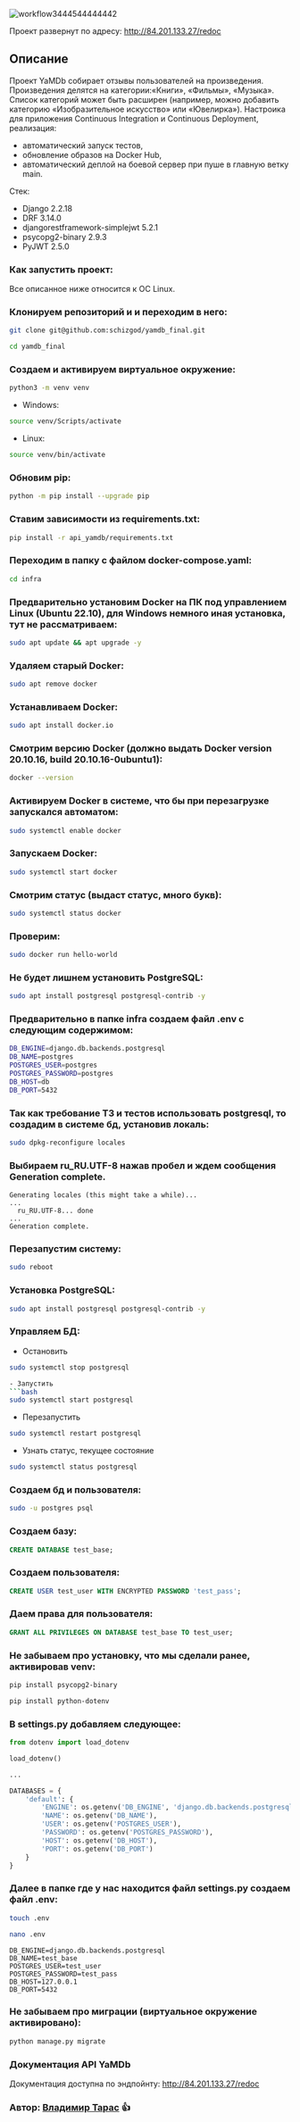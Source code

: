 ![workflow3444544444442](https://github.com/schizgod/yamdb_final/actions/workflows/Yamdb-workflow.yml/badge.svg)



Проект развернут по адресу: http://84.201.133.27/redoc
## Описание 
 
Проект YaMDb собирает отзывы пользователей на произведения. Произведения делятся на категории:«Книги», «Фильмы», «Музыка». Список категорий  может быть расширен (например, можно добавить категорию «Изобразительное искусство» или «Ювелирка»).
Настроика для приложения Continuous Integration и Continuous Deployment, реализация:
- автоматический запуск тестов,
- обновление образов на Docker Hub,
- автоматический деплой на боевой сервер при пуше в главную ветку main.

Стек:
- Django 2.2.18
- DRF 3.14.0
- djangorestframework-simplejwt 5.2.1
- psycopg2-binary 2.9.3
- PyJWT 2.5.0

### Как запустить проект:
Все описанное ниже относится к ОС Linux.

### Клонируем репозиторий и и переходим в него:

```bash
git clone git@github.com:schizgod/yamdb_final.git
```
```bash
cd yamdb_final
```

### Создаем и активируем виртуальное окружение:
```bash
python3 -m venv venv
```
- Windows:
```bash
source venv/Scripts/activate
```
- Linux:
```bash
source venv/bin/activate
```
### Обновим pip:
```bash
python -m pip install --upgrade pip 
```

### Ставим зависимости из requirements.txt:
```bash
pip install -r api_yamdb/requirements.txt 
```

### Переходим в папку с файлом docker-compose.yaml:
```bash
cd infra
```

### Предварительно установим Docker на ПК под управлением Linux (Ubuntu 22.10), для Windows немного иная установка, тут не рассматриваем:
```bash
sudo apt update && apt upgrade -y
```
### Удаляем старый Docker:
```bash
sudo apt remove docker
```

### Устанавливаем Docker:
```bash
sudo apt install docker.io
```
### Смотрим версию Docker (должно выдать Docker version 20.10.16, build 20.10.16-0ubuntu1):
```bash
docker --version
```
### Активируем Docker в системе, что бы при перезагрузке запускался автоматом:
```bash
sudo systemctl enable docker
```
### Запускаем Docker:
```bash
sudo systemctl start docker
```
### Смотрим статус (выдаст статус, много букв):
```bash
sudo systemctl status docker
```
### Проверим:
```bash
sudo docker run hello-world 
```
### Не будет лишнем установить PostgreSQL:
```bash
sudo apt install postgresql postgresql-contrib -y
```

### Предварительно в папке infra создаем файл .env с следующим содержимом:
```bash
DB_ENGINE=django.db.backends.postgresql 
DB_NAME=postgres 
POSTGRES_USER=postgres 
POSTGRES_PASSWORD=postgres 
DB_HOST=db 
DB_PORT=5432
```

### Так как требование ТЗ и тестов использовать postgresql, то создадим в системе бд, установив локаль:
```bash
sudo dpkg-reconfigure locales 
```
### Выбираем ru_RU.UTF-8 нажав пробел и ждем сообщения Generation complete.
```
Generating locales (this might take a while)...
...
  ru_RU.UTF-8... done
...
Generation complete.
```
### Перезапустим систему:
```bash
sudo reboot
```
### Установка PostgreSQL:
```bash
sudo apt install postgresql postgresql-contrib -y
```
### Управляем БД:
- Остановить
```bash
sudo systemctl stop postgresql
```
```bash
- Запустить
```bash
sudo systemctl start postgresql
```
- Перезапустить
```bash
sudo systemctl restart postgresql
```
- Узнать статус, текущее состояние
```bash
sudo systemctl status postgresql
```
### Создаем бд и пользователя:
```bash
sudo -u postgres psql
```
### Создаем базу:
```sql
CREATE DATABASE test_base;
```
### Создаем пользователя:
```sql
CREATE USER test_user WITH ENCRYPTED PASSWORD 'test_pass';
```
### Даем права для пользователя:
```sql
GRANT ALL PRIVILEGES ON DATABASE test_base TO test_user;
```
### Не забываем про установку, что мы сделали ранее, активировав venv:
```bash
pip install psycopg2-binary
```
```bash
pip install python-dotenv
```
### В settings.py добавляем следующее:
```python
from dotenv import load_dotenv

load_dotenv()

...

DATABASES = {
    'default': {
        'ENGINE': os.getenv('DB_ENGINE', 'django.db.backends.postgresql'),
        'NAME': os.getenv('DB_NAME'),
        'USER': os.getenv('POSTGRES_USER'),
        'PASSWORD': os.getenv('POSTGRES_PASSWORD'),
        'HOST': os.getenv('DB_HOST'),
        'PORT': os.getenv('DB_PORT')
    }
}
```
### Далее в папке где у нас находится файл settings.py создаем файл .env:
```bash
touch .env
```
```bash
nano .env
```
```
DB_ENGINE=django.db.backends.postgresql
DB_NAME=test_base
POSTGRES_USER=test_user
POSTGRES_PASSWORD=test_pass
DB_HOST=127.0.0.1
DB_PORT=5432
```
### Не забываем про миграции (виртуальное окружение активировано):
```bash
python manage.py migrate
```
### Документация API YaMDb 
Документация доступна по эндпойнту: http://84.201.133.27/redoc 

### Автор: [Владимир Тарас](https://github.com/schizgod) :+1: